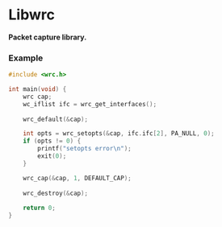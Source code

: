 # Libwrc
**Packet capture library.**

### **Example**
```c
#include <wrc.h>

int main(void) {
    wrc cap;
    wc_iflist ifc = wrc_get_interfaces();
    
    wrc_default(&cap);

    int opts = wrc_setopts(&cap, ifc.ifc[2], PA_NULL, 0);
    if (opts != 0) {
        printf("setopts error\n");
        exit(0);
    }

    wrc_cap(&cap, 1, DEFAULT_CAP);
    
    wrc_destroy(&cap);
        
    return 0; 
}
```
